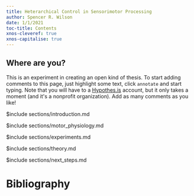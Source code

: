 ```yaml
---
title: Heterarchical Control in Sensorimotor Processing
author: Spencer R. Wilson
date: 1/1/2021
toc-title: Contents
xnos-cleveref: true
xnos-capitalise: true
---
```


<h2>Where are you?</h2>

This is an experiment in creating an open kind of thesis. To start adding comments to this page, just highlight some text, click `annotate` and start typing. Note that you will have to a <a href="https://web.hypothes.is/" target="_blank">Hypothes.is</a> account, but it only takes a moment (and it's a nonprofit organization). Add as many comments as you like!

<!-- you MUST have new lines between transcludes! -->

$include sections/introduction.md

$include sections/motor_physiology.md

<!-- $include sections/background_experiment.md -->

<!-- $include sections/background_theory.md -->

$include sections/experiments.md

$include sections/theory.md

$include sections/next_steps.md

# Bibliography